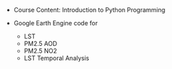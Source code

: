 * Course Content: Introduction to Python Programming

* Google Earth Engine code for
    - LST
    - PM2.5 AOD
    - PM2.5 NO2
    - LST Temporal Analysis
